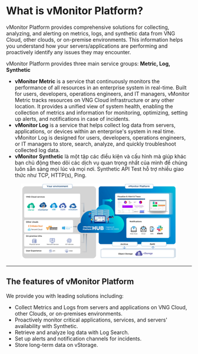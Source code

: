 # What is vMonitor Platform?

vMonitor Platform provides comprehensive solutions for collecting, analyzing, and alerting on metrics, logs, and synthetic data from VNG Cloud, other clouds, or on-premise environments. This information helps you understand how your servers/applications are performing and proactively identify any issues they may encounter.

vMonitor Platform provides three main service groups: **Metric, Log, Synthetic**

* **vMonitor Metric** is a service that continuously monitors the performance of all resources in an enterprise system in real-time. Built for users, developers, operations engineers, and IT managers, vMonitor Metric tracks resources on VNG Cloud infrastructure or any other location. It provides a unified view of system health, enabling the collection of metrics and information for monitoring, optimizing, setting up alerts, and notifications in case of incidents.
* **vMonitor Log** is a service that helps collect log data from servers, applications, or devices within an enterprise's system in real time. vMonitor Log is designed for users, developers, operations engineers, or IT managers to store, search, analyze, and quickly troubleshoot collected log data.
* **vMonitor Synthetic** là một tập các điều kiện và cấu hình mà giúp khác bạn chủ động theo dõi các dịch vụ quan trọng nhất của mình để chúng luôn sẵn sàng mọi lúc và mọi nơi. Synthetic API Test hỗ trợ nhiều giao thức như TCP, HTTP(s), Ping.

<figure><img src="../../.gitbook/assets/image (5) (1) (1) (1) (1) (1) (1) (1) (1) (1) (1) (1) (1) (1) (1) (1) (1) (1) (1) (1) (1) (1) (1) (1) (1) (1).png" alt=""><figcaption></figcaption></figure>

***

## The features of vMonitor Platform <a href="#vmonitorplatformlagi-cacchucnangchinhcuavmonitorplatform" id="vmonitorplatformlagi-cacchucnangchinhcuavmonitorplatform"></a>

We provide you with leading solutions including:

* Collect Metrics and Logs from servers and applications on VNG Cloud, other Clouds, or on-premises environments.
* Proactively monitor critical applications, services, and servers' availability with Synthetic.&#x20;
* Retrieve and analyze log data with Log Search.&#x20;
* Set up alerts and notification channels for incidents.&#x20;
* Store long-term data on vStorage.&#x20;
